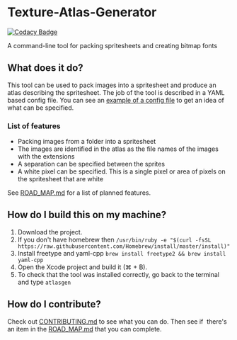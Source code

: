 # Texture-Atlas-Generator

[![Codacy Badge](https://api.codacy.com/project/badge/Grade/1f48977e74514538bae8de37cb04d063)](https://www.codacy.com/app/kerndog73/Texture-Atlas-Generator?utm_source=github.com&utm_medium=referral&utm_content=Kerndog73/Texture-Atlas-Generator&utm_campaign=badger)

A command-line tool for packing spritesheets and creating bitmap fonts

## What does it do?
This tool can be used to pack images into a spritesheet and produce an atlas describing the spritesheet. The job of the tool is described in a YAML based config file. You can see an [example of a config file](example%20config.yaml) to get an idea of what can be specified.

### List of features

*  Packing images from a folder into a spritesheet
*  The images are identified in the atlas as the file names of the images with the extensions
*  A separation can be specified between the sprites
*  A white pixel can be specified. This is a single pixel or area of pixels on the spritesheet that are white

See [ROAD_MAP.md](ROAD_MAP.md) for a list of planned features.

## How do I build this on my machine?
1. Download the project.
2. If you don't have homebrew then `/usr/bin/ruby -e "$(curl -fsSL https://raw.githubusercontent.com/Homebrew/install/master/install)"`
3. Install freetype and yaml-cpp `brew install freetype2 && brew install yaml-cpp`
4. Open the Xcode project and build it (⌘ + B).
5. To check that the tool was installed correctly, go back to the terminal and type `atlasgen`

## How do I contribute?
Check out [CONTRIBUTING.md](CONTRIBUTING.md) to see what you can do. Then see if  there's an item in the [ROAD_MAP.md](ROAD_MAP.md) that you can complete.
